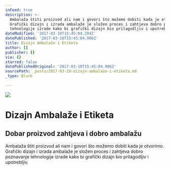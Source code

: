 ```yaml
---
inFeed: true
description: >-
  Ambalaža štiti proizvod ali nam i govori što možemo dobiti kada je otvorimo.
  Grafički dizajn i izrada ambalaže je složen proces i zahtjeva dobro poznavanje
  tehnologije izrade kako bi grafički dizajn bio prilagodljiv i upotrebljiv.
dateModified: '2017-03-10T15:45:04.204Z'
datePublished: '2017-03-10T15:45:04.906Z'
title: Dizajn Ambalaže i Etiketa
author: []
publisher: {}
via: {}
starred: false
datePublishedOriginal: '2017-03-10T15:45:04.906Z'
sourcePath: _posts/2017-03-10-dizajn-ambalaze-i-etiketa.md
_type: Blurb

---
```

![](https://the-grid-user-content.s3-us-west-2.amazonaws.com/d01eeb0a-1801-4cc2-951b-fbb776f85efd.jpg)

# Dizajn Ambalaže i Etiketa

## Dobar proizvod zahtjeva i dobro ambalažu

Ambalaža štiti proizvod ali nam i govori što možemo dobiti kada je otvorimo. Grafički dizajn i izrada ambalaže je složen proces i zahtjeva dobro poznavanje tehnologije izrade kako bi grafički dizajn bio prilagodljiv i upotrebljiv.